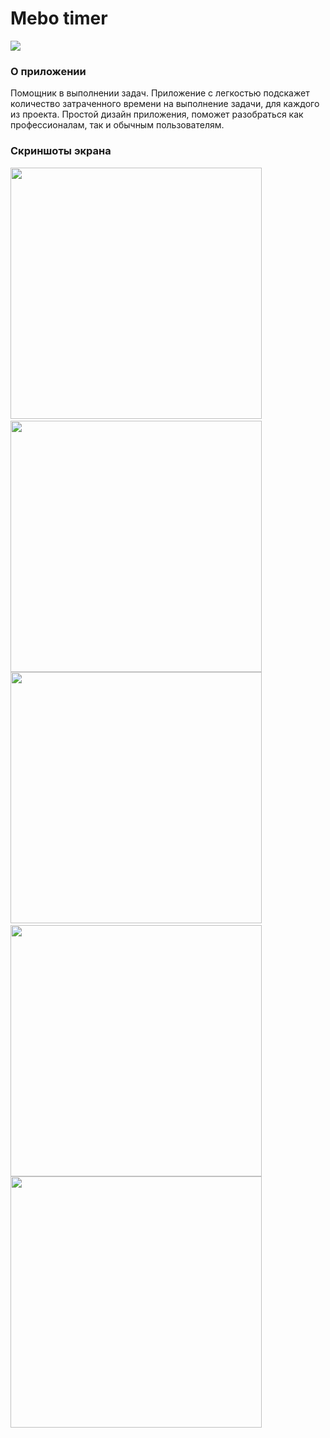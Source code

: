 # Mebo timer
[![](Media/app-store.png)](https://itunes.apple.com/ru/app/mebo-timer/id1447819944?mt=8)

### О приложении
Помощник в выполнении задач. Приложение с легкостью подскажет количество затраченного времени на выполнение задачи, для каждого из проекта. Простой дизайн приложения, поможет разобраться как профессионалам, так и обычным пользователям.

### Скриншоты экрана 
<img src="Media/1.png" width="402">&nbsp;<img src="Media/2.png" width="402"> 
<img src="Media/3.png" width="402">&nbsp;<img src="Media/4.png" width="402"> 
<img src="Media/5.png" width="402">
